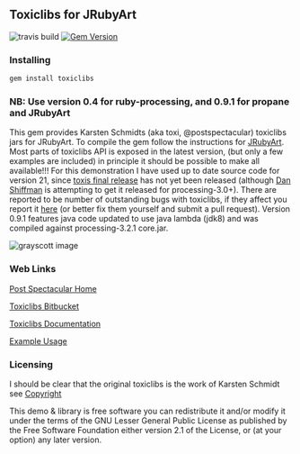 ## Toxiclibs for JRubyArt

![travis build](https://travis-ci.org/ruby-processing/toxicgem.svg)
[![Gem Version](https://badge.fury.io/rb/toxicgem.svg)](http://badge.fury.io/rb/toxicgem)

### Installing
```bash
gem install toxiclibs
```

### NB: Use version 0.4 for ruby-processing, and 0.9.1 for propane and JRubyArt

This gem provides Karsten Schmidts (aka toxi, @postspectacular) toxiclibs jars for JRubyArt. To compile the gem follow the instructions for [JRubyArt][]. Most parts of toxiclibs API is exposed in the latest version, (but only a few examples are included) in principle it should be possible to make all available!!! For this demonstration I have used up to date source code for version 21, since [toxis final release][] has not yet been released (although [Dan Shiffman][] is attempting to get it released for processing-3.0+). There are reported to be number of outstanding bugs with toxiclibs, if they affect you report it [here][] (or better fix them yourself and submit a pull request). Version 0.9.1 features java code updated to use java lambda (jdk8) and was compiled against processing-3.2.1 core.jar. 

![grayscott image](http://4.bp.blogspot.com/-d4MiL4_0Njk/VFJMv6VUicI/AAAAAAAAEgY/fFAfrXDxNXM/s400/grayscott.png)

### Web Links

[Post Spectacular Home][]

[Toxiclibs Bitbucket][]

[Toxiclibs Documentation][]

[Example Usage][]

### Licensing

I should be clear that the original toxiclibs is the work of Karsten Schmidt see [Copyright][]
 
This demo & library is free software you can redistribute it and/or
modify it under the terms of the GNU Lesser General Public
License as published by the Free Software Foundation either
version 2.1 of the License, or (at your option) any later version.

[toxis final release]:http://hg.postspectacular.com/toxiclibs/issue/54/update-toxiclibs-for-processing-21
[JRubyArt]:https://github.com/ruby-processing/JRubyArt
[Post Spectacular Home]:http://postspectacular.com/
[Toxiclibs Bitbucket]:http://hg.postspectacular.com/
[Toxiclibs Documentation]:http://toxiclibs.org/
[Example Usage]:https://github.com/ruby-processing/toxicgem/tree/master/examples
[here]:https://github.com/ruby-processing/toxiclibs/issues
[Copyright]:https://github.com/ruby-processing/toxiclibs/COPYING.md
[Dan Shiffman]:https://github.com/shiffman/toxiclibs/tree/p3-update
